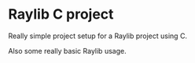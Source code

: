 # Raylib C project

Really simple project setup for a Raylib project using C.

Also some really basic Raylib usage.
